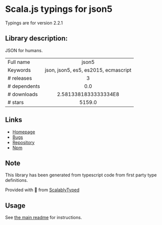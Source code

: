 
# Scala.js typings for json5

Typings are for version 2.2.1

## Library description:
JSON for humans.

|                    |                 |
| ------------------ | :-------------: |
| Full name          | json5 |
| Keywords           | json, json5, es5, es2015, ecmascript |
| # releases         | 3 |
| # dependents       | 0.0 |
| # downloads        | 2.5813381833333334E8 |
| # stars            | 5159.0 |

## Links
- [Homepage](http://json5.org/)
- [Bugs](https://github.com/json5/json5/issues)
- [Repository](https://github.com/json5/json5)
- [Npm](https://www.npmjs.com/package/json5)
    


## Note
This library has been generated from typescript code from first party type definitions.

Provided with :purple_heart: from [ScalablyTyped](https://github.com/oyvindberg/ScalablyTyped)

## Usage
See [the main readme](../../readme.md) for instructions.


